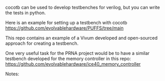 cocotb can be used to develop testbenches for verilog, but you can write the tests in python.


Here is an example for setting up a testbench with cocotb
https://github.com/evolvablehardware/PUFFS/tree/main

This repo contains an example of a Vivum developed and open-sourced approach for creating a testbench.

One very useful task for the PRNA project would be to have a similar testbench developed for the memory controller in this repo:
https://github.com/evolvablehardware/ice40_memory_controller


Notes:

